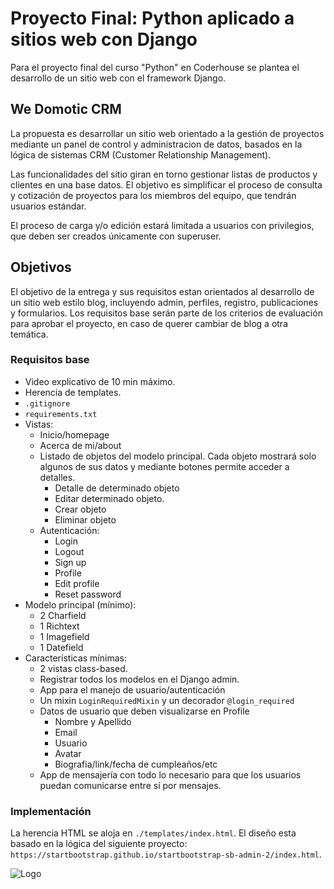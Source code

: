 # Proyecto Final: Python aplicado a sitios web con Django
Para el proyecto final del curso "Python" en Coderhouse se plantea el desarrollo de un sitio web con el framework Django. 

## We Domotic CRM
La propuesta es desarrollar un sitio web orientado a la gestión de proyectos mediante un panel de control y administracion de datos, basados en la lógica de sistemas CRM (Customer Relationship Management).

Las funcionalidades del sitio giran en torno gestionar listas de productos y clientes en una base datos. 
El objetivo es simplificar el proceso de consulta y cotización de proyectos para los miembros del equipo, que tendrán usuarios estándar.

El proceso de carga y/o edición estará limitada a usuarios con privilegios, que deben ser creados únicamente con superuser.

## Objetivos
El objetivo de la entrega y sus requisitos estan orientados al desarrollo de un sitio web estilo blog, incluyendo admin, perfiles, registro, publicaciones y formularios. 
Los requisitos base serán parte de los criterios de evaluación para aprobar el proyecto, en caso de querer cambiar de blog a otra temática.
### Requisitos base
- Video explicativo de 10 min máximo.
- Herencia de templates.
- `.gitignore` 
- `requirements.txt`
- Vistas:
    - Inicio/homepage
    - Acerca de mi/about
    - Listado de objetos del modelo principal. Cada objeto mostrará solo algunos de sus datos y mediante botones permite acceder a detalles.
        - Detalle de determinado objeto
        - Editar determinado objeto.
        - Crear objeto
        - Eliminar objeto
    - Autenticación:
        - Login
        - Logout
        - Sign up
        - Profile
        - Edit profile
        - Reset password
- Modelo principal (mínimo):
    - 2 Charfield
    - 1 Richtext
    - 1 Imagefield
    - 1 Datefield
- Características mínimas:
    - 2 vistas class-based.
    - Registrar todos los modelos en el Django admin.
    - App para el manejo de usuario/autenticación
    - Un mixin `LoginRequiredMixin` y un decorador `@login_required`
    - Datos de usuario que deben visualizarse en Profile
        - Nombre y Apellido
        - Email
        - Usuario
        - Avatar
        - Biografia/link/fecha de cumpleaños/etc
    - App de mensajería con todo lo necesario para que los usuarios puedan comunicarse entre sí por mensajes.

### Implementación
La herencia HTML se aloja en `./templates/index.html`. El diseño esta basado en la lógica del siguiente proyecto: `https://startbootstrap.github.io/startbootstrap-sb-admin-2/index.html`.
<!-- 
### missing
- Errores de Login
- Para crear, editar o borrar los productos y/o imágenes, se debe estar registrado como **Administrador**
- El título de cada clase de producto en el listado será un acceso a la ruta `/products/<product_class>/` para filtrar los productos por clase.
    - Cada producto mostrará una información mínima y tendrá un botón `**Detalles**` que permitirá acceder a todos los usuarios registrados a sus datos, en la ruta `/products/<product_class>/<product_id>` 
    - En esa vista, a usuarios con privilegios, les permitirá acceder a borrar y editar dicho objeto.
-->
![Logo](https://wedomotic.netlify.app/Images/logos/fondo.png)